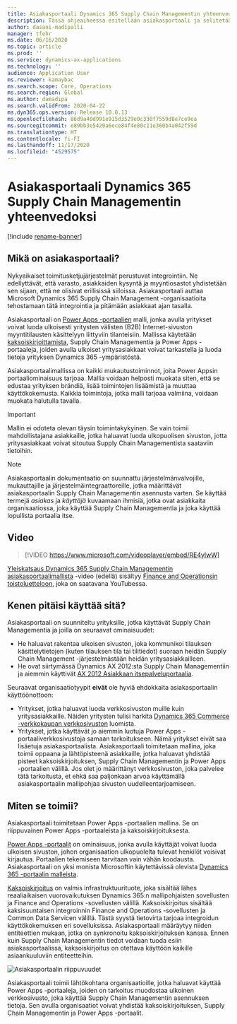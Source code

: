 ```yaml
---
title: Asiakasportaali Dynamics 365 Supply Chain Managementin yhteenvedoksi
description: Tässä ohjeaiheessa esitellään asiakasportaali ja selitetään, kenen tulisi käyttää sitä ja miten se toimii.
author: dasani-madipalli
manager: tfehr
ms.date: 06/16/2020
ms.topic: article
ms.prod: ''
ms.service: dynamics-ax-applications
ms.technology: ''
audience: Application User
ms.reviewer: kamaybac
ms.search.scope: Core, Operations
ms.search.region: Global
ms.author: damadipa
ms.search.validFrom: 2020-04-22
ms.dyn365.ops.version: Release 10.0.13
ms.openlocfilehash: 86d9a40d991e915d3529e0c330f7559d8e7ce9ea
ms.sourcegitcommit: e89bb3e5420a6ece84f4e80c11e360b4a042f59d
ms.translationtype: HT
ms.contentlocale: fi-FI
ms.lasthandoff: 11/17/2020
ms.locfileid: "4529575"
---
```

# <a name="customer-portal-for-dynamics-365-supply-chain-management-overview"></a>Asiakasportaali Dynamics 365 Supply Chain Managementin yhteenvedoksi

[!include [rename-banner](~/includes/cc-data-platform-banner.md)]

## <a name="what-is-the-customer-portal"></a>Mikä on asiakasportaali?

Nykyaikaiset toimitusketjujärjestelmät perustuvat integrointiin. Ne edellyttävät, että varasto, asiakkaiden kysyntä ja myyntiosastot yhdistetään sen sijaan, että ne olisivat erillisissä siiloissa. Asiakasportaali auttaa Microsoft Dynamics 365 Supply Chain Management -organisaatioita tehostamaan tätä integrointia ja pitämään asiakkaat ajan tasalla.

Asiakasportaali on [Power Apps -portaalien](https://docs.microsoft.com/powerapps/maker/portals/overview) malli, jonka avulla yritykset voivat luoda ulkoisesti yritysten välisten (B2B) Internet-sivuston myyntitilausten käsittelyyn liittyviin tilanteisiin. Mallissa käytetään [kaksoiskirjoittamista](https://docs.microsoft.com/dynamics365/fin-ops-core/dev-itpro/data-entities/dual-write/dual-write-home-page), Supply Chain Managementia ja Power Apps -portaaleja, joiden avulla ulkoiset yritysasiakkaat voivat tarkastella ja luoda tietoja yrityksen Dynamics 365 -ympäristöstä.

Asiakasportaalimallissa on kaikki mukautustoiminnot, joita Power Appsin portaaliominaisuus tarjoaa. Mallia voidaan helposti muokata siten, että se edustaa yrityksen brändiä, lisää toimintojen lisäämistä ja muuttaa käyttökokemusta. Kaikkia toimintoja, jotka malli tarjoaa valmiina, voidaan muokata halutulla tavalla.

> [!IMPORTANT]
> Mallin ei odoteta olevan täysin toimintakykyinen. Se vain toimii mahdollistajana asiakkaille, jotka haluavat luoda ulkopuolisen sivuston, jotta yritysasiakkaat voivat sitoutua Supply Chain Managementista saataviin tietoihin.

> [!NOTE]
> Asiakasportaalin dokumentaatio on suunnattu järjestelmänvalvojille, mukauttajille ja järjestelmäintegraattoreille, jotka määrittävät asiakasportaalin Supply Chain Managementin asennusta varten. Se käyttää termejä _asiakas_ ja _käyttäjä_ kuvaamaan ihmisiä, jotka ovat asiakkaita organisaatiossa, joka käyttää Supply Chain Managementia ja joka käyttää lopullista portaalia itse.

## <a name="video"></a>Video

> [!VIDEO https://www.microsoft.com/videoplayer/embed/RE4ylwW]

[Yleiskatsaus Dynamics 365 Supply Chain Managementin asiakasportaalimallista](https://youtu.be/nPrqoLuHfV8) -video (edellä) sisältyy [Finance and Operationsin toistoluetteloon](https://www.youtube.com/playlist?list=PLcakwueIHoT_SYfIaPGoOhloFoCXiUSyW), joka on saatavana YouTubessa.

## <a name="who-should-use-it"></a>Kenen pitäisi käyttää sitä?

Asiakasportaali on suunniteltu yrityksille, jotka käyttävät Supply Chain Managementia ja joilla on seuraavat ominaisuudet:

- He haluavat rakentaa ulkoisen sivuston, joka kommunikoi tilauksen käsittelytietojen (kuten tilauksen tila tai tilitiedot) suoraan heidän Supply Chain Management -järjestelmästään heidän yritysasiakkailleen.
- He ovat siirtymässä Dynamics AX 2012:sta Supply Chain Managementiin ja aiemmin käyttivät [AX 2012 Asiakkaan itsepalveluportaalia](https://docs.microsoft.com/dynamicsax-2012/appuser-itpro/about-the-customer-self-service-portal).

Seuraavat organisaatiotyypit **eivät** ole hyviä ehdokkaita asiakasportaalin käyttöönottoon:

- Yritykset, jotka haluavat luoda verkkosivuston muille kuin yritysasiakkaille. Näiden yritysten tulisi harkita [Dynamics 365 Commerce -verkkokaupan verkkosivuston](https://docs.microsoft.com/dynamics365/commerce/create-ecommerce-site) luomista.
- Yritykset, jotka käyttävät jo aiemmin luotuja Power Apps -portaaliverkkosivustoja samaan tarkoitukseen. Nämä yritykset eivät saa lisäetuja asiakasportaalista. Asiakasportaali toimitetaan mallina, joka toimii oppaana ja lähtöpisteenä asiakkaille, jotka haluavat yhdistää pisteet kaksoiskirjoituksen, Supply Chain Managementin ja Power Apps -portaalien välillä. Jos olet jo määrittänyt verkkosivuston, joka palvelee tätä tarkoitusta, et ehkä saa paljonkaan arvoa käyttämällä asiakasportaalin mallipohjaa sivuston uudelleentarjoamiseen.

## <a name="how-does-it-work"></a>Miten se toimii?

Asiakasportaali toimitetaan Power Apps -portaalien mallina. Se on riippuvainen Power Apps -portaaleista ja kaksoiskirjoituksesta.

[Power Apps -portaalit](https://docs.microsoft.com/powerapps/maker/portals/overview) on ominaisuus, jonka avulla käyttäjät voivat luoda ulkoisen sivuston, johon organisaation ulkopuolelta tulevat henkilöt voisivat kirjautua. Portaalien tekemiseen tarvitaan vain vähän koodausta. Asiakasportaali on yksi monista Microsoftin käytettävissä olevista [Dynamics 365 -portaalin malleista](https://docs.microsoft.com/powerapps/maker/portals/portal-templates#environment-with-model-driven-apps-in-dynamics-365).

[Kaksoiskirjoitus](https://docs.microsoft.com/powerapps/maker/portals/overview) on valmis infrastruktuurituote, joka sisältää lähes reaaliaikaisen vuorovaikutuksen Dynamics 365:n mallipohjaisten sovellusten ja Finance and Operations -sovellusten välillä. Kaksoiskirjoitus sisältää kaksisuuntaisen integroinnin Finance and Operations -sovellusten ja Common Data Servicen välillä. Tästä syystä tietovirta tarjoaa integroidun käyttökokemuksen eri sovelluksissa. Asiakasportaali määräytyy niiden entiteettien mukaan, jotka on synkronoitu kaksoiskirjoituksen kanssa. Ennen kuin Supply Chain Managementin tiedot voidaan tuoda esiin asiakasportaalissa, kaksoiskirjoitus on otettava käyttöön kaikille asiaankuuluviin entiteetteihin.

![Asiakasportaalin riippuvuudet](media/customer-portal-elements.png "Asiakasportaalin riippuvuudet")

Asiakasportaali toimii lähtökohtana organisaatioille, jotka haluavat käyttää Power Apps -portaaleja, joiden on tarkoitus muodostaa ulkoinen verkkosivusto, joka käyttää Supply Chain Managementin asennuksen tietoja. Sen avulla organisaatiot voivat yhdistää kaksoiskirjoituksen, Supply Chain Managementin ja Power Apps -portaalit.
